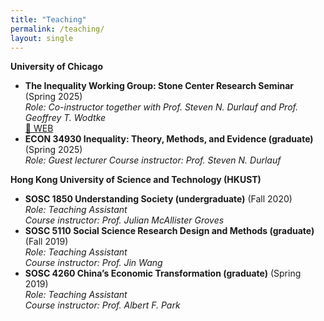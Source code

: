 ```yaml
---
title: "Teaching"
permalink: /teaching/
layout: single
---
```



**University of Chicago**
*   **The Inequality Working Group: Stone Center Research Seminar** (Spring 2025)  
    *Role: Co-instructor together with Prof. Steven N. Durlauf and Prof. Geoffrey T. Wodtke*  
    [🔗 WEB](https://stonecenter.uchicago.edu/the-inequality-working-group-iwg/)
*   **ECON 34930 Inequality: Theory, Methods, and Evidence (graduate)** (Spring 2025)  
    *Role: Guest lecturer*
    *Course instructor: Prof. Steven N. Durlauf*

**Hong Kong University of Science and Technology (HKUST)**
*   **SOSC 1850 Understanding Society (undergraduate)** (Fall 2020)  
    *Role: Teaching Assistant*  
    *Course instructor: Prof. Julian McAllister Groves*
*   **SOSC 5110 Social Science Research Design and Methods (graduate)** (Fall 2019)  
    *Role: Teaching Assistant*  
    *Course instructor: Prof. Jin Wang*
*   **SOSC 4260 China’s Economic Transformation (graduate)** (Spring 2019)  
    *Role: Teaching Assistant*  
    *Course instructor: Prof. Albert F. Park*
